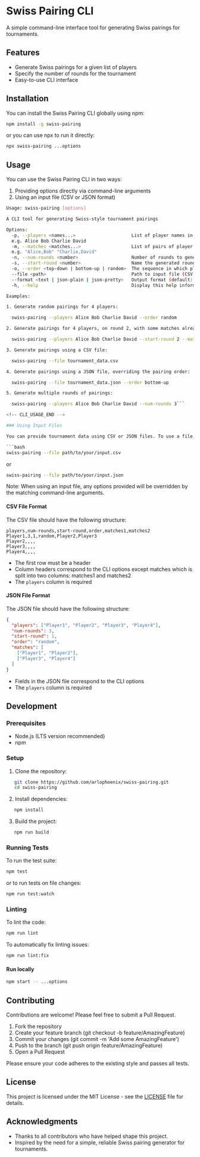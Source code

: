 # Swiss Pairing CLI

A simple command-line interface tool for generating Swiss pairings for tournaments.

## Features

- Generate Swiss pairings for a given list of players
- Specify the number of rounds for the tournament
- Easy-to-use CLI interface

## Installation

You can install the Swiss Pairing CLI globally using npm:

```bash
npm install -g swiss-pairing
```

or you can use npx to run it directly:

```bash
npx swiss-pairing ...options
```

## Usage

You can use the Swiss Pairing CLI in two ways:

1. Providing options directly via command-line arguments
2. Using an input file (CSV or JSON format)

<!-- CLI_USAGE_START -->

```bash
Usage: swiss-pairing [options]

A CLI tool for generating Swiss-style tournament pairings

Options:
  -p, --players <names...>                     List of player names in order from top standing to bottom
  e.g. Alice Bob Charlie David
  -m, --matches <matches...>                   List of pairs of player names that have already played against each other
  e.g. "Alice,Bob" "Charlie,David"
  -n, --num-rounds <number>                    Number of rounds to generate (default: 1)
  -s, --start-round <number>                   Name the generated rounds starting with this number (default: 1)
  -o, --order <top-down | bottom-up | random>  The sequence in which players should be paired (default: top-down)
  --file <path>                                Path to input file (CSV or JSON). Options provided via cli override file contents
  --format <text | json-plain | json-pretty>   Output format (default: text)
  -h, --help                                   Display this help information

Examples:

1. Generate random pairings for 4 players:

  swiss-pairing --players Alice Bob Charlie David --order random

2. Generate pairings for 4 players, on round 2, with some matches already played:

  swiss-pairing --players Alice Bob Charlie David --start-round 2 --matches "Alice,Bob" "Charlie,David"

3. Generate pairings using a CSV file:

  swiss-pairing --file tournament_data.csv

4. Generate pairings using a JSON file, overriding the pairing order:

  swiss-pairing --file tournament_data.json --order bottom-up

5. Generate multiple rounds of pairings:

  swiss-pairing --players Alice Bob Charlie David --num-rounds 3```

<!-- CLI_USAGE_END -->

### Using Input Files

You can provide tournament data using CSV or JSON files. To use a file, use the `-f` or `--file` option:

```bash
swiss-pairing --file path/to/your/input.csv
````

or

```bash
swiss-pairing --file path/to/your/input.json
```

Note: When using an input file, any options provided will be overridden by the matching command-line arguments.

#### CSV File Format

The CSV file should have the following structure:

```csv
players,num-rounds,start-round,order,matches1,matches2
Player1,3,1,random,Player2,Player3
Player2,,,,
Player3,,,,
Player4,,,,
```

- The first row must be a header
- Column headers correspond to the CLI options except matches which is split into two columns: matches1 and matches2
- The `players` column is required

#### JSON File Format

The JSON file should have the following structure:

```json
{
  "players": ["Player1", "Player2", "Player3", "Player4"],
  "num-rounds": 3,
  "start-round": 1,
  "order": "random",
  "matches": [
    ["Player1", "Player2"],
    ["Player3", "Player4"]
  ]
}
```

- Fields in the JSON file correspond to the CLI options
- The `players` column is required

## Development

### Prerequisites

- Node.js (LTS version recommended)
- npm

### Setup

1. Clone the repository:

```bash
   git clone https://github.com/arlophoenix/swiss-pairing.git
   cd swiss-pairing
```

2. Install dependencies:

```bash
   npm install
```

3. Build the project:

```bash
   npm run build
```

### Running Tests

To run the test suite:

```bash
npm test
```

or to run tests on file changes:

```bash
npm run test:watch
```

### Linting

To lint the code:

```bash
npm run lint
```

To automatically fix linting issues:

```bash
npm run lint:fix
```

#### Run locally

```bash
npm start -- ...options
```

## Contributing

Contributions are welcome! Please feel free to submit a Pull Request.

1. Fork the repository
2. Create your feature branch (git checkout -b feature/AmazingFeature)
3. Commit your changes (git commit -m 'Add some AmazingFeature')
4. Push to the branch (git push origin feature/AmazingFeature)
5. Open a Pull Request

Please ensure your code adheres to the existing style and passes all tests.

## License

This project is licensed under the MIT License - see the [LICENSE](LICENSE.md) file for details.

## Acknowledgments

- Thanks to all contributors who have helped shape this project.
- Inspired by the need for a simple, reliable Swiss pairing generator for tournaments.
